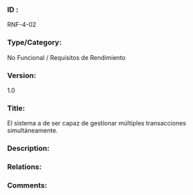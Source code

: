 ### ID : 
RNF-4-02

### Type/Category:
No Funcional / Requisitos de Rendimiento

### Version:
1.0

### Title:
El sistema a de ser capaz de gestionar múltiples transacciones simultáneamente.

### Description:


### Relations:


### Comments:

